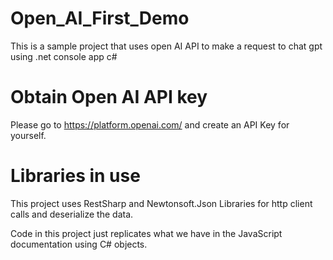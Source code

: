 # Open_AI_First_Demo
This is a sample project that uses open AI API to make a request to chat gpt using .net console app c#

# Obtain Open AI API key
Please go to https://platform.openai.com/ and create an API Key for yourself.

# Libraries in use
This project uses RestSharp and Newtonsoft.Json Libraries for http client calls and deserialize the data.

Code in this project just replicates what we have in the JavaScript documentation using C# objects.
